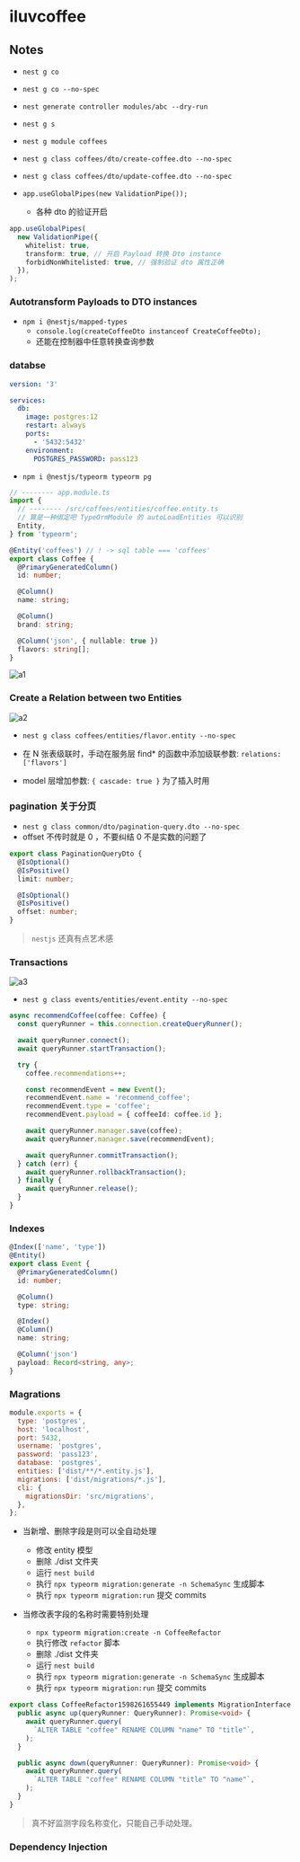 # iluvcoffee

## Notes

- `nest g co`
- `nest g co --no-spec`
- `nest generate controller modules/abc --dry-run`
- `nest g s`
- `nest g module coffees`
- `nest g class coffees/dto/create-coffee.dto --no-spec`
- `nest g class coffees/dto/update-coffee.dto --no-spec`

- `app.useGlobalPipes(new ValidationPipe());`
  - 各种 dto 的验证开启

```ts
app.useGlobalPipes(
  new ValidationPipe({
    whitelist: true,
    transform: true, // 开启 Payload 转换 Dto instance
    forbidNonWhitelisted: true, // 强制验证 dto 属性正确
  }),
);
```

### Autotransform Payloads to DTO instances

- `npm i @nestjs/mapped-types`
  - `console.log(createCoffeeDto instanceof CreateCoffeeDto);`
  - 还能在控制器中任意转换查询参数

### databse

```yml
version: '3'

services:
  db:
    image: postgres:12
    restart: always
    ports:
      - '5432:5432'
    environment:
      POSTGRES_PASSWORD: pass123
```

- `npm i @nestjs/typeorm typeorm pg`

```ts
// -------- app.module.ts
import {
  // -------- /src/coffees/entities/coffee.entity.ts
  // 算是一种绑定吧 TypeOrmModule 的 autoLoadEntities 可以识别
  Entity,
} from 'typeorm';

@Entity('coffees') // ! -> sql table === 'coffees'
export class Coffee {
  @PrimaryGeneratedColumn()
  id: number;

  @Column()
  name: string;

  @Column()
  brand: string;

  @Column('json', { nullable: true })
  flavors: string[];
}
```

![a1](images/WX20200824-094155.png)

### Create a Relation between two Entities

![a2](images/WX20200824-101639.png)

- `nest g class coffees/entities/flavor.entity --no-spec`

- 在 N 张表级联时，手动在服务层 find\* 的函数中添加级联参数: `relations: ['flavors']`
- model 层增加参数: `{ cascade: true }`  为了插入时用

### pagination 关于分页

- `nest g class common/dto/pagination-query.dto --no-spec`
- offset 不传时就是 0 ，不要纠结 0 不是实数的问题了

```ts
export class PaginationQueryDto {
  @IsOptional()
  @IsPositive()
  limit: number;

  @IsOptional()
  @IsPositive()
  offset: number;
}
```

> `nestjs` 还真有点艺术感

### Transactions

![a3](images/WX20200824-112210.png)

- `nest g class events/entities/event.entity --no-spec`

```ts
async recommendCoffee(coffee: Coffee) {
  const queryRunner = this.connection.createQueryRunner();

  await queryRunner.connect();
  await queryRunner.startTransaction();

  try {
    coffee.recommendations++;

    const recommendEvent = new Event();
    recommendEvent.name = 'recommend_coffee';
    recommendEvent.type = 'coffee';
    recommendEvent.payload = { coffeeId: coffee.id };

    await queryRunner.manager.save(coffee);
    await queryRunner.manager.save(recommendEvent);

    await queryRunner.commitTransaction();
  } catch (err) {
    await queryRunner.rollbackTransaction();
  } finally {
    await queryRunner.release();
  }
}
```

### Indexes

```ts
@Index(['name', 'type'])
@Entity()
export class Event {
  @PrimaryGeneratedColumn()
  id: number;

  @Column()
  type: string;

  @Index()
  @Column()
  name: string;

  @Column('json')
  payload: Record<string, any>;
}
```

### Magrations

```js
module.exports = {
  type: 'postgres',
  host: 'localhost',
  port: 5432,
  username: 'postgres',
  password: 'pass123',
  database: 'postgres',
  entities: ['dist/**/*.entity.js'],
  migrations: ['dist/migrations/*.js'],
  cli: {
    migrationsDir: 'src/migrations',
  },
};
```

- 当新增、删除字段是则可以全自动处理
  - 修改 entity 模型
  - 删除 ./dist 文件夹
  - 运行 `nest build`
  - 执行 `npx typeorm migration:generate -n SchemaSync` 生成脚本
  - 执行 `npx typeorm migration:run` 提交 commits

- 当修改表字段的名称时需要特别处理
  - `npx typeorm migration:create -n CoffeeRefactor`
  - 执行修改 `refactor` 脚本
  - 删除 ./dist 文件夹
  - 运行 `nest build`
  - 执行 `npx typeorm migration:generate -n SchemaSync` 生成脚本
  - 执行 `npx typeorm migration:run` 提交 commits

```ts
export class CoffeeRefactor1598261655449 implements MigrationInterface {
  public async up(queryRunner: QueryRunner): Promise<void> {
    await queryRunner.query(
      `ALTER TABLE "coffee" RENAME COLUMN "name" TO "title"`,
    );
  }

  public async down(queryRunner: QueryRunner): Promise<void> {
    await queryRunner.query(
      `ALTER TABLE "coffee" RENAME COLUMN "title" TO "name"`,
    );
  }
}
```

> 真不好监测字段名称变化，只能自己手动处理。

### Dependency Injection
